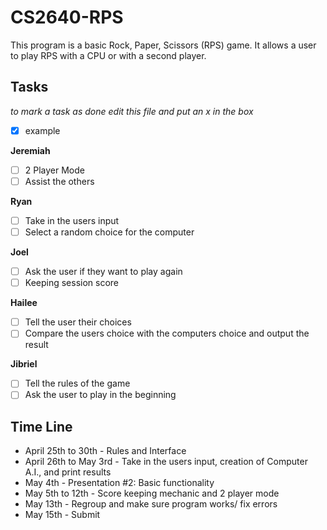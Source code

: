 # CS2640-RPS
This program is a basic Rock, Paper, Scissors (RPS) game. It allows a user to play RPS with a CPU or with a second player. 

## Tasks
_to mark a task as done edit this file and put an x in the box_
- [x] example

**Jeremiah**
- [ ] 2 Player Mode
- [ ] Assist the others

**Ryan**
- [ ] Take in the users input
- [ ] Select a random choice for the computer

**Joel**
- [ ] Ask the user if they want to play again
- [ ] Keeping session score

**Hailee**
- [ ] Tell the user their choices
- [ ] Compare the users choice with the computers choice and output the result

**Jibriel**
- [ ] Tell the rules of the game
- [ ] Ask the user to play in the beginning

## Time Line
- April 25th to 30th - Rules and Interface
- April 26th to May 3rd - Take in the users input, creation of Computer A.I., and print results
- May 4th - Presentation #2: Basic functionality
- May 5th to 12th - Score keeping mechanic and 2 player mode
- May 13th - Regroup and make sure program works/ fix errors
- May 15th - Submit
